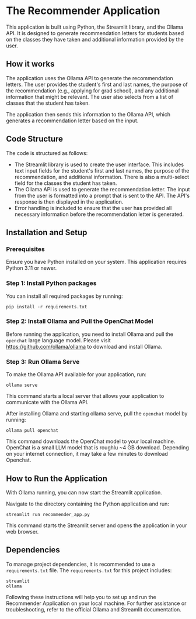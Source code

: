 # The Recommender Application

This application is built using Python, the Streamlit library, and the Ollama API. It is designed to generate recommendation letters for students based on the classes they have taken and additional information provided by the user.

## How it works

The application uses the Ollama API to generate the recommendation letters. The user provides the student's first and last names, the purpose of the recommendation (e.g., applying for grad school), and any additional information that might be relevant. The user also selects from a list of classes that the student has taken.

The application then sends this information to the Ollama API, which generates a recommendation letter based on the input.

## Code Structure

The code is structured as follows:

- The Streamlit library is used to create the user interface. This includes text input fields for the student's first and last names, the purpose of the recommendation, and additional information. There is also a multi-select field for the classes the student has taken.
- The Ollama API is used to generate the recommendation letter. The input from the user is formatted into a prompt that is sent to the API. The API's response is then displayed in the application.
- Error handling is included to ensure that the user has provided all necessary information before the recommendation letter is generated.

## Installation and Setup

### Prerequisites

Ensure you have Python installed on your system. This application requires Python 3.11 or newer.

### Step 1: Install Python packages

You can install all required packages by running:

    pip install -r requirements.txt

### Step 2: Install Ollama and Pull the OpenChat Model

Before running the application, you need to install Ollama and pull the `openchat` large language model. Please visit https://github.com/ollama/ollama to download and install Ollama.

### Step 3: Run Ollama Serve

To make the Ollama API available for your application, run:

    ollama serve

This command starts a local server that allows your application to communicate with the Ollama API.

After installing Ollama and starting ollama serve, pull the `openchat` model by running:

    ollama pull openchat

This command downloads the OpenChat model to your local machine.
OpenChat is a small LLM model that is roughlu ~4 GB download.
Depending on your internet connection, it may take a few minutes to download Openchat.

## How to Run the Application

With Ollama running, you can now start the Streamlit application.

Navigate to the directory containing the Python application and run:

    streamlit run recommender_app.py

This command starts the Streamlit server and opens the application in your web browser.

## Dependencies

To manage project dependencies, it is recommended to use a `requirements.txt` file. The `requirements.txt` for this project includes:

    streamlit
    ollama

Following these instructions will help you to set up and run the Recommender Application on your local machine. For further assistance or troubleshooting, refer to the official Ollama and Streamlit documentation.
